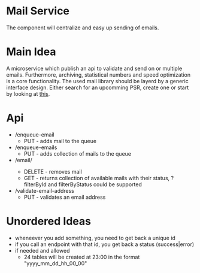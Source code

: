 # Mail Service

The component will centralize and easy up sending of emails.

# Main Idea

A microservice which publish an api to validate and send on or multiple emails.
Furthermore, archiving, statistical numbers and speed optimization is a core functionality.
The used mail library should be layerd by a generic interface design. Either search for an upcomming PSR, create one or start by looking at [this](https://github.com/stevleibelt/php_send_email_via_command_line/tree/master/source).

# Api

* /enqueue-email
    * PUT - adds mail to the queue
* /enqueue-emails
    * PUT - adds collection of mails to the queue
* /email/<id>
    * DELETE - removes mail
    * GET - returns collection of available mails with their status, ?filterById and filterByStatus could be supported
* /validate-email-address
    * PUT - validates an email address

# Unordered Ideas

* wheneever you add something, you need to get back a unique id
* if you call an endpoint with that id, you get back a status (success|error)
* if needed and allowed
    * 24 tables will be created at 23:00 in the format "yyyy_mm_dd_hh_00_00"
